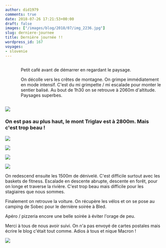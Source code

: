 ```yaml
---
author: did1979
comments: true
date: 2018-07-26 17:21:53+00:00
draft: false
images: ["/images/blog/2018/07/img_2236.jpg"]
slug: derniere-journee
title: Dernière journée !!
wordpress_id: 167
voyages:
- slovenie
---
```


<div class="columns">
  <div class="column is-two-thirds">
  <figure class="image">
  <img src="/images/blog/2018/07/img_2237.jpg" />
  </figure></div>
  <div class="column">
  <p>Petit café avant de démarrer en regardant le paysage.</p>
  <p>On décolle vers les crêtes de montagne. On grimpe immédiatement en mode intensif. C'est du mi grimpette / mi escalade pour monter le sentier balisé. Au bout de 1h30 on se retrouve à 2060m d'altitude. Paysages superbes.</p>
  </div>
</div>

![](/images/blog/2018/07/img_2245.jpg)
### On est pas au plus haut, le mont Triglav est à 2800m. Mais c'est trop beau !

![](/images/blog/2018/07/img_2252.jpg)

![](/images/blog/2018/07/img_2248.jpg)

![](/images/blog/2018/07/img_2253.jpg)

![](/images/blog/2018/07/img_2215.jpg)

On redescend ensuite les 1500m de dénivelé. C'est difficile surtout avec les baskets de fitness. Escalade en descente abrupte, descente en forêt, pour on longe et traverse la rivière. C'est trop beau mais difficile pour les stagiaires que nous sommes.

Finalement on retrouve la voiture. On récupère les vélos et on se pose au camping de Sobec pour le dernière soirée à Bled.

Apéro / pizzeria encore une belle soirée à éviter l'orage de peu.

Merci à tous de nous avoir suivi. On n'a pas envoyé de cartes postales mais écrire le blog c'était tout comme. Adios à tous et nique Macron !

![](/images/blog/2018/07/img_2054.jpg)
